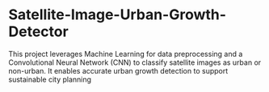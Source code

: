 # Satellite-Image-Urban-Growth-Detector
This project leverages Machine Learning for data preprocessing and a Convolutional Neural Network (CNN) to classify satellite images as urban or non-urban. It enables accurate urban growth detection to support sustainable city planning
